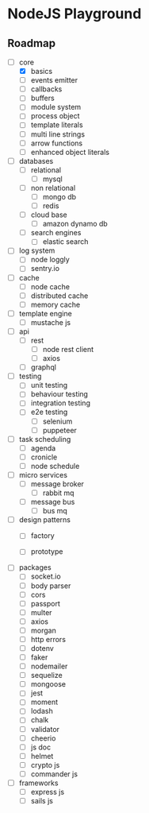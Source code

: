 # NodeJS Playground

## Roadmap
- [ ] core
    - [x] basics
    - [ ] events emitter
    - [ ] callbacks
    - [ ] buffers
    - [ ] module system
    - [ ] process object
    - [ ] template literals
    - [ ] multi line strings
    - [ ] arrow functions
    - [ ] enhanced object literals
- [ ] databases
    - [ ] relational
        - [ ] mysql
    - [ ] non relational
        - [ ] mongo db
        - [ ] redis
    - [ ] cloud base
        - [ ] amazon dynamo db
    - [ ] search engines
        - [ ] elastic search
- [ ] log system
    - [ ] node loggly
    - [ ] sentry.io
- [ ] cache
    - [ ] node cache
    - [ ] distributed cache
    - [ ] memory cache
- [ ] template engine
    - [ ] mustache js
- [ ] api
    - [ ] rest
        - [ ] node rest client
        - [ ] axios
    - [ ] graphql
- [ ] testing
    - [ ] unit testing
    - [ ] behaviour testing
    - [ ] integration testing
    - [ ] e2e testing
        - [ ] selenium
        - [ ] puppeteer
- [ ] task scheduling
    - [ ] agenda
    - [ ] cronicle
    - [ ] node schedule

- [ ] micro services
    - [ ] message broker
        - [ ] rabbit mq
    - [ ] message bus
        - [ ] bus mq
- [ ] design patterns
    - [ ] factory

    - [ ] prototype
- [ ] packages
    - [ ] socket.io
    - [ ] body parser
    - [ ] cors
    - [ ] passport
    - [ ] multer
    - [ ] axios
    - [ ] morgan
    - [ ] http errors
    - [ ] dotenv
    - [ ] faker
    - [ ] nodemailer
    - [ ] sequelize
    - [ ] mongoose
    - [ ] jest
    - [ ] moment
    - [ ] lodash
    - [ ] chalk
    - [ ] validator
    - [ ] cheerio
    - [ ] js doc
    - [ ] helmet
    - [ ] crypto js
    - [ ] commander js
- [ ] frameworks
    - [ ] express js
    - [ ] sails js